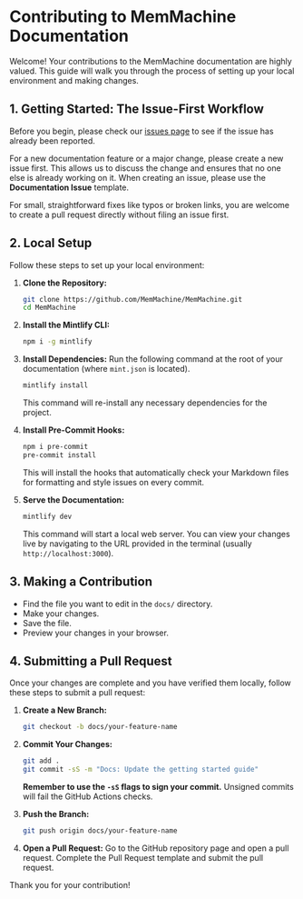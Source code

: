# Contributing to MemMachine Documentation

Welcome! Your contributions to the MemMachine documentation are highly valued.
This guide will walk you through the process of setting up your local
environment and making changes.

## 1. Getting Started: The Issue-First Workflow

Before you begin, please check our
[issues page](https://github.com/MemMachine/MemMachine/issues) to see if the
issue has already been reported.

For a new documentation feature or a major change, please create a new issue
first. This allows us to discuss the change and ensures that no one else is
already working on it. When creating an issue, please use the
**Documentation Issue** template.

For small, straightforward fixes like typos or broken links, you are welcome to
create a pull request directly without filing an issue first.

## 2. Local Setup

Follow these steps to set up your local environment:

1. **Clone the Repository:**

    ```bash
    git clone https://github.com/MemMachine/MemMachine.git
    cd MemMachine
    ```

2. **Install the Mintlify CLI:**

    ```bash
    npm i -g mintlify
    ```

3. **Install Dependencies:** Run the following command at the root of your
documentation (where `mint.json` is located).

    ```bash
    mintlify install
    ```

    This command will re-install any necessary dependencies for the project.

4. **Install Pre-Commit Hooks:**

    ```bash
    npm i pre-commit
    pre-commit install
    ```

    This will install the hooks that automatically check your Markdown files for
    formatting and style issues on every commit.

5. **Serve the Documentation:**

    ```bash
    mintlify dev
    ```

    This command will start a local web server. You can view your changes live
    by navigating to the URL provided in the terminal (usually
    `http://localhost:3000`).

## 3. Making a Contribution

- Find the file you want to edit in the `docs/` directory.
- Make your changes.
- Save the file.
- Preview your changes in your browser.

## 4. Submitting a Pull Request

Once your changes are complete and you have verified them locally, follow these
steps to submit a pull request:

1. **Create a New Branch:**

    ```bash
    git checkout -b docs/your-feature-name
    ```

2. **Commit Your Changes:**

    ```bash
    git add .
    git commit -sS -m "Docs: Update the getting started guide"
    ```

    **Remember to use the `-sS` flags to sign your commit.** Unsigned commits
    will fail the GitHub Actions checks.

3. **Push the Branch:**

    ```bash
    git push origin docs/your-feature-name
    ```

4. **Open a Pull Request:** Go to the GitHub repository page and open a pull
  request. Complete the Pull Request template and submit the pull request.

Thank you for your contribution!
